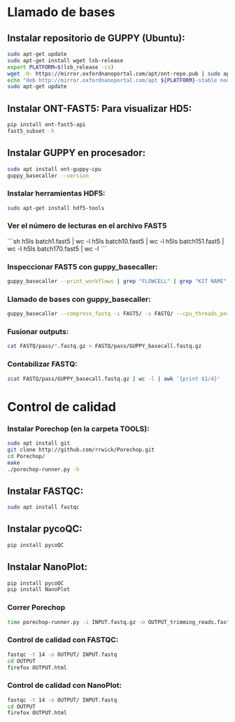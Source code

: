 # Llamado de bases

## Instalar repositorio de GUPPY (Ubuntu):
```sh
sudo apt-get update
sudo apt-get install wget lsb-release
export PLATFORM=$(lsb_release -cs)
wget -O- https://mirror.oxfordnanoportal.com/apt/ont-repo.pub | sudo apt-key add -
echo "deb http://mirror.oxfordnanoportal.com/apt ${PLATFORM}-stable non-free" | sudo tee /etc/apt/sources.list.d/nanoporetech.sources.list
sudo apt-get update
```

## Instalar ONT-FAST5: Para visualizar HD5:
```sh
pip install ont-fast5-api
fast5_subset -h
```

## Instalar GUPPY en procesador:
```sh
sudo apt install ont-guppy-cpu
guppy_basecaller --version
```

### Instalar herramientas HDF5:
```sh
sudo apt-get install hdf5-tools
```

### Ver el número de lecturas en el archivo FAST5
´´´sh
h5ls batch1.fast5 | wc -l
h5ls batch10.fast5 | wc -l
h5ls batch151.fast5 | wc -l
h5ls batch170.fast5 | wc -l
´´´

### Inspeccionar FAST5 con guppy_basecaller:
```sh
guppy_basecaller --print_workflows | grep "FLOWCELL" | grep "KIT NAME"
```

### Llamado de bases con guppy_basecaller:
```sh
guppy_basecaller --compress_fastq -i FAST5/ -s FASTQ/ --cpu_threads_per_caller 14 --num_callers 1 -c CONFIG_NAME.cfg
```

### Fusionar outputs:
```sh
cat FASTQ/pass/*.fastq.gz > FASTQ/pass/GUPPY_basecall.fastq.gz
```

### Contabilizar FASTQ:
```sh
zcat FASTQ/pass/GUPPY_basecall.fastq.gz | wc -l | awk '{print $1/4}'
```

# Control de calidad

### Instalar Porechop (en la carpeta TOOLS):
```sh
sudo apt install git
git clone http://github.com/rrwick/Porechop.git
cd Porechop/
make
./porechop-runner.py -h
```

## Instalar FASTQC:
```sh
sudo apt install fastqc
```

## Instalar pycoQC:
```sh
pip install pycoQC
```

## Instalar NanoPlot:
```sh
pip install pycoQC
pip install NanoPlot
```

### Correr Porechop
```sh
time porechop-runner.py -i INPUT.fastq.gz -o OUTPUT_trimming_reads.fastq.gz --verbosity 2
```

### Control de calidad con FASTQC:
```sh
fastqc -t 14 -o OUTPUT/ INPUT.fastq
cd OUTPUT
firefox OUTPUT.html
```

### Control de calidad con NanoPlot:
```sh
fastqc -t 14 -o OUTPUT/ INPUT.fastq
cd OUTPUT
firefox OUTPUT.html
```
